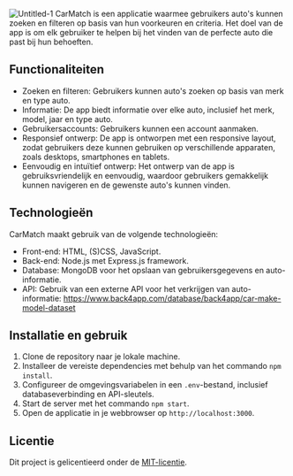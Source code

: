 ![Untitled-1](https://github.com/Kvdekker/blok-tech/assets/96053886/69f8a12f-a808-41a9-8db4-579c92590988)
CarMatch is een applicatie waarmee gebruikers auto's kunnen zoeken en filteren op basis van hun voorkeuren en criteria. Het doel van de app is om elk gebruiker te helpen bij het vinden van de perfecte auto die past bij hun behoeften.

## Functionaliteiten

- Zoeken en filteren: Gebruikers kunnen auto's zoeken op basis van merk en type auto.
- Informatie: De app biedt informatie over elke auto, inclusief het merk, model, jaar en type auto.
- Gebruikersaccounts: Gebruikers kunnen een account aanmaken.
- Responsief ontwerp: De app is ontworpen met een responsive layout, zodat gebruikers deze kunnen gebruiken op verschillende apparaten, zoals desktops, smartphones en tablets.
- Eenvoudig en intuïtief ontwerp: Het ontwerp van de app is gebruiksvriendelijk en eenvoudig, waardoor gebruikers gemakkelijk kunnen navigeren en de gewenste auto's kunnen vinden.

## Technologieën

CarMatch maakt gebruik van de volgende technologieën:

- Front-end: HTML, (S)CSS, JavaScript.
- Back-end: Node.js met Express.js framework.
- Database: MongoDB voor het opslaan van gebruikersgegevens en auto-informatie.
- API: Gebruik van een externe API voor het verkrijgen van auto-informatie: https://www.back4app.com/database/back4app/car-make-model-dataset

## Installatie en gebruik

1. Clone de repository naar je lokale machine.
2. Installeer de vereiste dependencies met behulp van het commando `npm install`.
3. Configureer de omgevingsvariabelen in een `.env`-bestand, inclusief databaseverbinding en API-sleutels.
4. Start de server met het commando `npm start`.
5. Open de applicatie in je webbrowser op `http://localhost:3000`.

## Licentie

Dit project is gelicentieerd onder de [MIT-licentie](LICENSE).
